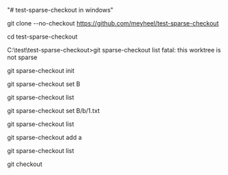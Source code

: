 "# test-sparse-checkout in windows" 


git clone --no-checkout https://github.com/meyheel/test-sparse-checkout

cd test-sparse-checkout

C:\test\test-sparse-checkout>git sparse-checkout list
fatal: this worktree is not sparse

git sparse-checkout init

git sparse-checkout set B

git sparse-checkout list

git sparse-checkout set B/b/1.txt

git sparse-checkout list

git sparse-checkout add a

git sparse-checkout list

git checkout


